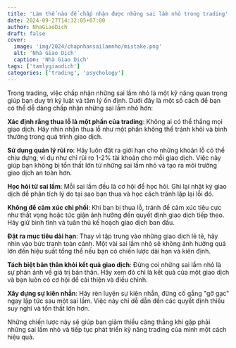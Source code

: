 ```yaml
---
title: 'Làm thế nào để chấp nhận được những sai lầm nhỏ trong trading'
date: 2024-09-27T14:32:05+07:00
author: NhaGiaoDich
draft: false
cover:
  image: 'img/2024/chapnhansailamnho/mistake.png'
  alt: 'Nhà Giao Dịch'
  caption: 'Nhà Giao Dịch'
tags: ['tamlygiaodich']
categories: ['trading', 'psychology']
---
```


Trong trading, việc chấp nhận những sai lầm nhỏ là một kỹ năng quan trọng giúp bạn duy trì kỷ luật và tâm lý ổn định. Dưới đây là một số cách để bạn có thể dễ dàng chấp nhận những sai lầm nhỏ hơn:

**Xác định rằng thua lỗ là một phần của trading**: Không ai có thể thắng mọi giao dịch. Hãy nhìn nhận thua lỗ như một phần không thể tránh khỏi và bình thường trong quá trình giao dịch.

**Sử dụng quản lý rủi ro**: Hãy luôn đặt ra giới hạn cho những khoản lỗ có thể chịu đựng, ví dụ như chỉ rủi ro 1-2% tài khoản cho mỗi giao dịch. Việc này giúp bạn không bị tổn thất lớn từ những sai lầm nhỏ và tạo ra môi trường giao dịch an toàn hơn.

**Học hỏi từ sai lầm**: Mỗi sai lầm đều là cơ hội để học hỏi. Ghi lại nhật ký giao dịch để phân tích lý do tại sao bạn thua và học cách tránh lặp lại lỗi đó.

**Không để cảm xúc chi phối**: Khi bạn bị thua lỗ, tránh để cảm xúc tiêu cực như thất vọng hoặc tức giận ảnh hưởng đến quyết định giao dịch tiếp theo. Hãy giữ bình tĩnh và tuân thủ kế hoạch giao dịch ban đầu.

**Đặt ra mục tiêu dài hạn**: Thay vì tập trung vào những giao dịch lẻ tẻ, hãy nhìn vào bức tranh toàn cảnh. Một vài sai lầm nhỏ sẽ không ảnh hưởng quá lớn đến hiệu suất tổng thể nếu bạn có chiến lược dài hạn và kiên định.

**Tách biệt bản thân khỏi kết quả giao dịch**: Đừng coi những sai lầm nhỏ là sự phản ánh về giá trị bản thân. Hãy xem đó chỉ là kết quả của một giao dịch và bạn luôn có cơ hội để cải thiện và điều chỉnh.

**Xây dựng sự kiên nhẫn**: Hãy rèn luyện sự kiên nhẫn, đừng cố gắng "gỡ gạc" ngay lập tức sau một sai lầm. Việc này chỉ dễ dẫn đến các quyết định thiếu suy nghĩ và tổn thất lớn hơn.

Những chiến lược này sẽ giúp bạn giảm thiểu căng thẳng khi gặp phải những sai lầm nhỏ và tiếp tục phát triển kỹ năng trading của mình một cách hiệu quả.
